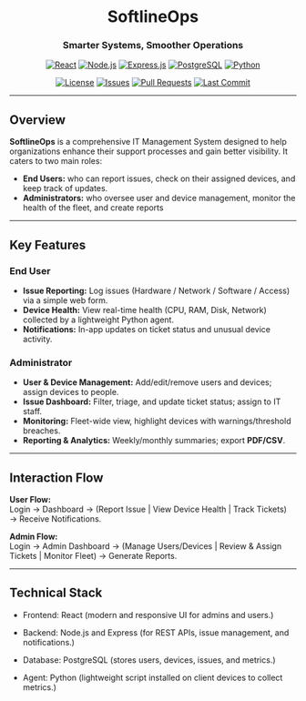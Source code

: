 <div align="center">

# SoftlineOps  
### **Smarter Systems, Smoother Operations**

[![React](https://img.shields.io/badge/React-20232A?logo=react&logoColor=61DAFB)](#tech-stack)
[![Node.js](https://img.shields.io/badge/Node.js-339933?logo=node.js&logoColor=white)](#tech-stack)
[![Express.js](https://img.shields.io/badge/Express-000000?logo=express&logoColor=white)](#tech-stack)
[![PostgreSQL](https://img.shields.io/badge/PostgreSQL-4169E1?logo=postgresql&logoColor=white)](#tech-stack)
[![Python](https://img.shields.io/badge/Python-3776AB?logo=python&logoColor=white)](#tech-stack)

[![License](https://img.shields.io/github/license/calebharper14/SoftLineOps)](LICENSE)
[![Issues](https://img.shields.io/github/issues/calebharper14/SoftLineOps)](../../issues)
[![Pull Requests](https://img.shields.io/github/issues-pr/calebharper14/SoftLineOps)](../../pulls)
[![Last Commit](https://img.shields.io/github/last-commit/calebharper14/SoftLineOps)](../../commits/main)

</div>

---

## Overview
**SoftlineOps** is a comprehensive IT Management System designed to help organizations enhance their support processes and gain better visibility.
It caters to two main roles:
- **End Users:** who can report issues, check on their assigned devices, and keep track of updates.
- **Administrators:** who oversee user and device management, monitor the health of the fleet, and create reports

---

## Key Features

### End User
- **Issue Reporting:** Log issues (Hardware / Network / Software / Access) via a simple web form.
- **Device Health:** View real-time health (CPU, RAM, Disk, Network) collected by a lightweight Python agent.
- **Notifications:** In-app updates on ticket status and unusual device activity.

### Administrator
- **User & Device Management:** Add/edit/remove users and devices; assign devices to people.
- **Issue Dashboard:** Filter, triage, and update ticket status; assign to IT staff.
- **Monitoring:** Fleet-wide view, highlight devices with warnings/threshold breaches.
- **Reporting & Analytics:** Weekly/monthly summaries; export **PDF/CSV**.

---

## Interaction Flow

**User Flow:**  
Login → Dashboard → (Report Issue | View Device Health | Track Tickets) → Receive Notifications.

**Admin Flow:**  
Login → Admin Dashboard → (Manage Users/Devices | Review & Assign Tickets | Monitor Fleet) → Generate Reports.

---

## Technical Stack

- Frontend: React (modern and responsive UI for admins and users.)

- Backend: Node.js and Express (for REST APIs, issue management, and notifications.)

- Database: PostgreSQL (stores users, devices, issues, and metrics.)

- Agent: Python (lightweight script installed on client devices to collect metrics.)


